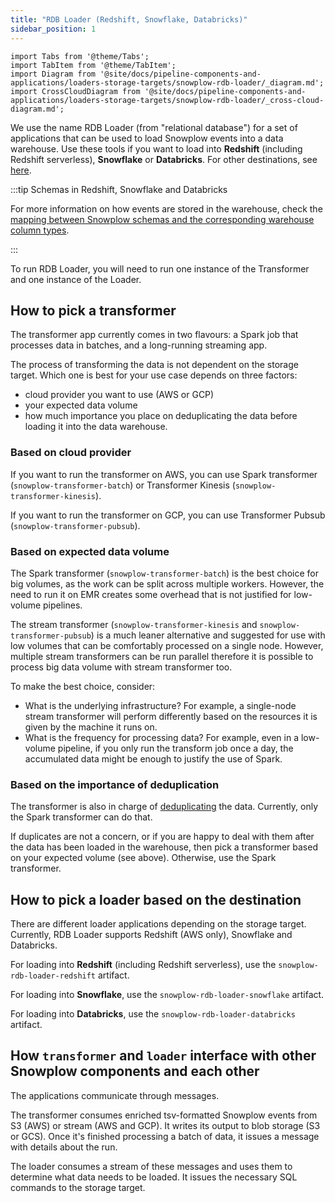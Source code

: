 ```yaml
---
title: "RDB Loader (Redshift, Snowflake, Databricks)"
sidebar_position: 1
---
```


```mdx-code-block
import Tabs from '@theme/Tabs';
import TabItem from '@theme/TabItem';
import Diagram from '@site/docs/pipeline-components-and-applications/loaders-storage-targets/snowplow-rdb-loader/_diagram.md';
import CrossCloudDiagram from '@site/docs/pipeline-components-and-applications/loaders-storage-targets/snowplow-rdb-loader/_cross-cloud-diagram.md';
```

We use the name RDB Loader (from "relational database") for a set of applications that can be used to load Snowplow events into a data warehouse. Use these tools if you want to load into **Redshift** (including Redshift serverless), **Snowflake** or **Databricks**. For other destinations, see [here](/docs/pipeline-components-and-applications/loaders-storage-targets/index.md).

<Tabs groupId="warehouse" queryString lazy>
  <TabItem value="redshift" label="Redshift" default>
    <Diagram batch="true" shredding="true" stream="Kinesis" bucket="S3" queue="SQS" format="JSON"  warehouse="Redshift"/>
  </TabItem>
  <TabItem value="databricks" label="Databricks">
    <CrossCloudDiagram format="Parquet" warehouse="Databricks"/>
  </TabItem>
  <TabItem value="snowflake" label="Snowflake">
    <CrossCloudDiagram format="JSON" warehouse="Snowflake"/>
  </TabItem>
</Tabs>

:::tip Schemas in Redshift, Snowflake and Databricks

For more information on how events are stored in the warehouse, check the [mapping between Snowplow schemas and the corresponding warehouse column types](/docs/storing-querying/schemas-in-warehouse/index.md).

:::

To run RDB Loader, you will need to run one instance of the Transformer and one instance of the Loader.

## How to pick a transformer

The transformer app currently comes in two flavours: a Spark job that processes data in batches, and a long-running streaming app.

The process of transforming the data is not dependent on the storage target. Which one is best for your use case depends on three factors:

- cloud provider you want to use (AWS or GCP)
- your expected data volume
- how much importance you place on deduplicating the data before loading it into the data warehouse.

### Based on cloud provider

If you want to run the transformer on AWS, you can use Spark transformer (`snowplow-transformer-batch`) or Transformer Kinesis (`snowplow-transformer-kinesis`).

If you want to run the transformer on GCP, you can use Transformer Pubsub (`snowplow-transformer-pubsub`).

### Based on expected data volume

The Spark transformer (`snowplow-transformer-batch`) is the best choice for big volumes, as the work can be split across multiple workers. However, the need to run it on EMR creates some overhead that is not justified for low-volume pipelines.

The stream transformer (`snowplow-transformer-kinesis` and `snowplow-transformer-pubsub`) is a much leaner alternative and suggested for use with low volumes that can be comfortably processed on a single node. However, multiple stream transformers can be run parallel therefore it is possible to process big data volume with stream transformer too.

To make the best choice, consider:

- What is the underlying infrastructure? For example, a single-node stream transformer will perform differently based on the resources it is given by the machine it runs on.
- What is the frequency for processing data? For example, even in a low-volume pipeline, if you only run the transform job once a day, the accumulated data might be enough to justify the use of Spark.

### Based on the importance of deduplication

The transformer is also in charge of [deduplicating](/docs/pipeline-components-and-applications/loaders-storage-targets/snowplow-rdb-loader/transforming-enriched-data/deduplication/index.md) the data. Currently, only the Spark transformer can do that.

If duplicates are not a concern, or if you are happy to deal with them after the data has been loaded in the warehouse, then pick a transformer based on your expected volume (see above). Otherwise, use the Spark transformer.

## How to pick a loader based on the destination

There are different loader applications depending on the storage target. Currently, RDB Loader supports Redshift (AWS only), Snowflake and Databricks.

For loading into **Redshift** (including Redshift serverless), use the `snowplow-rdb-loader-redshift` artifact.

For loading into **Snowflake**, use the `snowplow-rdb-loader-snowflake` artifact.

For loading into **Databricks**, use the `snowplow-rdb-loader-databricks` artifact.

## How `transformer` and `loader` interface with other Snowplow components and each other

The applications communicate through messages.

The transformer consumes enriched tsv-formatted Snowplow events from S3 (AWS) or stream (AWS and GCP). It writes its output to blob storage (S3 or GCS). Once it's finished processing a batch of data, it issues a message with details about the run.

The loader consumes a stream of these messages and uses them to determine what data needs to be loaded. It issues the necessary SQL commands to the storage target.
